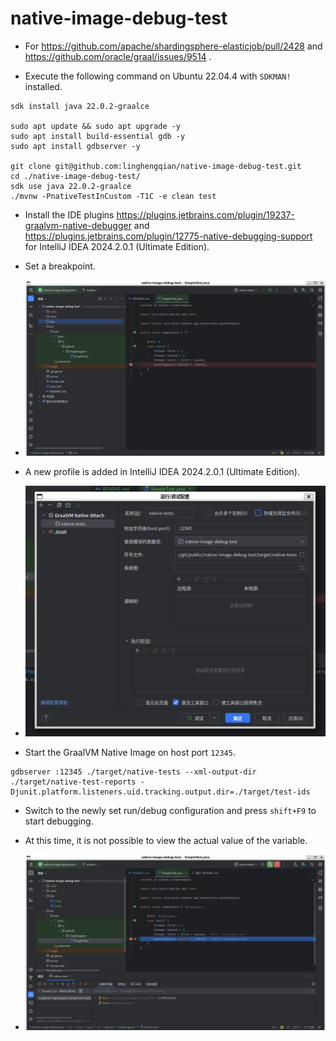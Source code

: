 # native-image-debug-test

- For https://github.com/apache/shardingsphere-elasticjob/pull/2428 and https://github.com/oracle/graal/issues/9514 .

- Execute the following command on Ubuntu 22.04.4 with `SDKMAN!` installed.

```shell
sdk install java 22.0.2-graalce

sudo apt update && sudo apt upgrade -y
sudo apt install build-essential gdb -y
sudo apt install gdbserver -y

git clone git@github.com:linghengqian/native-image-debug-test.git
cd ./native-image-debug-test/
sdk use java 22.0.2-graalce
./mvnw -PnativeTestInCustom -T1C -e clean test
```

- Install the IDE plugins https://plugins.jetbrains.com/plugin/19237-graalvm-native-debugger
  and https://plugins.jetbrains.com/plugin/12775-native-debugging-support
  for IntelliJ IDEA 2024.2.0.1 (Ultimate Edition).

- Set a breakpoint.
- ![breakpoint](./doc/1.png)
- A new profile is added in IntelliJ IDEA 2024.2.0.1 (Ultimate Edition).
- ![profile](./doc/2.png)

- Start the GraalVM Native Image on host port `12345`.

```shell
gdbserver :12345 ./target/native-tests --xml-output-dir ./target/native-test-reports -Djunit.platform.listeners.uid.tracking.output.dir=./target/test-ids
```

- Switch to the newly set run/debug configuration and press `shift+F9` to start debugging.

- At this time, it is not possible to view the actual value of the variable.

- ![result](./doc/3.png)
